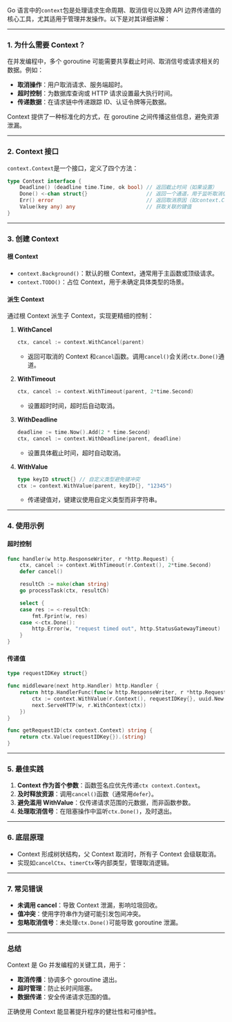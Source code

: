 Go 语言中的`context`包是处理请求生命周期、取消信号以及跨 API 边界传递值的核心工具，尤其适用于管理并发操作。以下是对其详细讲解：

---

### **1. 为什么需要 Context？**

在并发编程中，多个 goroutine 可能需要共享截止时间、取消信号或请求相关的数据。例如：

- **取消操作**：用户取消请求、服务端超时。
- **超时控制**：为数据库查询或 HTTP 请求设置最大执行时间。
- **传递数据**：在请求链中传递跟踪 ID、认证令牌等元数据。

Context 提供了一种标准化的方式，在 goroutine 之间传播这些信息，避免资源泄漏。

---

### **2. Context 接口**

`context.Context`是一个接口，定义了四个方法：

```go
type Context interface {
    Deadline() (deadline time.Time, ok bool) // 返回截止时间（如果设置）
    Done() <-chan struct{}                   // 返回一个通道，用于监听取消信号
    Err() error                              // 返回取消原因（如context.Canceled或context.DeadlineExceeded）
    Value(key any) any                       // 获取关联的键值
}
```

---

### **3. 创建 Context**

#### **根 Context**

- `context.Background()`：默认的根 Context，通常用于主函数或顶级请求。
- `context.TODO()`：占位 Context，用于未确定具体类型的场景。

#### **派生 Context**

通过根 Context 派生子 Context，实现更精细的控制：

1. **WithCancel**

   ```go
   ctx, cancel := context.WithCancel(parent)
   ```

   - 返回可取消的 Context 和`cancel`函数。调用`cancel()`会关闭`ctx.Done()`通道。

2. **WithTimeout**

   ```go
   ctx, cancel := context.WithTimeout(parent, 2*time.Second)
   ```

   - 设置超时时间，超时后自动取消。

3. **WithDeadline**

   ```go
   deadline := time.Now().Add(2 * time.Second)
   ctx, cancel := context.WithDeadline(parent, deadline)
   ```

   - 设置具体截止时间，超时自动取消。

4. **WithValue**
   ```go
   type keyID struct{} // 自定义类型避免键冲突
   ctx := context.WithValue(parent, keyID{}, "12345")
   ```
   - 传递键值对，键建议使用自定义类型而非字符串。

---

### **4. 使用示例**

#### **超时控制**

```go
func handler(w http.ResponseWriter, r *http.Request) {
    ctx, cancel := context.WithTimeout(r.Context(), 2*time.Second)
    defer cancel()

    resultCh := make(chan string)
    go processTask(ctx, resultCh)

    select {
    case res := <-resultCh:
        fmt.Fprint(w, res)
    case <-ctx.Done():
        http.Error(w, "request timed out", http.StatusGatewayTimeout)
    }
}
```

#### **传递值**

```go
type requestIDKey struct{}

func middleware(next http.Handler) http.Handler {
    return http.HandlerFunc(func(w http.ResponseWriter, r *http.Request) {
        ctx := context.WithValue(r.Context(), requestIDKey{}, uuid.New().String())
        next.ServeHTTP(w, r.WithContext(ctx))
    })
}

func getRequestID(ctx context.Context) string {
    return ctx.Value(requestIDKey{}).(string)
}
```

---

### **5. 最佳实践**

1. **Context 作为首个参数**：函数签名应优先传递`ctx context.Context`。
2. **及时释放资源**：调用`cancel()`函数（通常用`defer`）。
3. **避免滥用 WithValue**：仅传递请求范围的元数据，而非函数参数。
4. **处理取消信号**：在阻塞操作中监听`ctx.Done()`，及时退出。

---

### **6. 底层原理**

- Context 形成树状结构，父 Context 取消时，所有子 Context 会级联取消。
- 实现如`cancelCtx`、`timerCtx`等内部类型，管理取消逻辑。

---

### **7. 常见错误**

- **未调用 cancel**：导致 Context 泄漏，影响垃圾回收。
- **值冲突**：使用字符串作为键可能引发包间冲突。
- **忽略取消信号**：未处理`ctx.Done()`可能导致 goroutine 泄漏。

---

### **总结**

Context 是 Go 并发编程的关键工具，用于：

- **取消传播**：协调多个 goroutine 退出。
- **超时管理**：防止长时间阻塞。
- **数据传递**：安全传递请求范围的值。

正确使用 Context 能显著提升程序的健壮性和可维护性。
